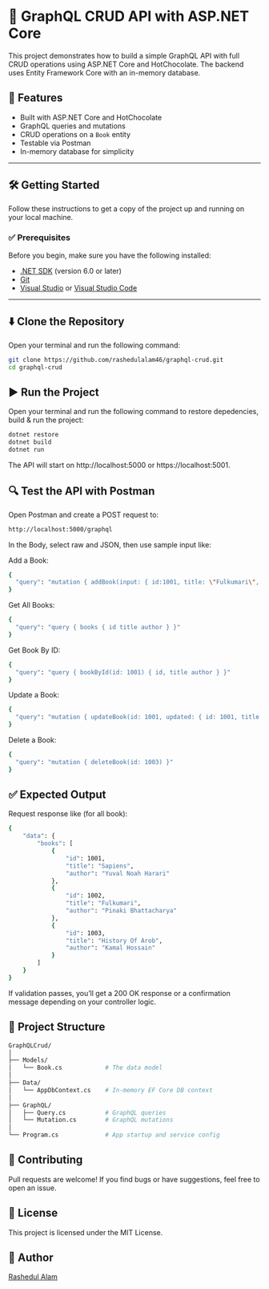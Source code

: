 # 📘 GraphQL CRUD API with ASP.NET Core

This project demonstrates how to build a simple GraphQL API with full CRUD operations using ASP.NET Core and HotChocolate. The backend uses Entity Framework Core with an in-memory database.

## 🚀 Features



- Built with ASP.NET Core and HotChocolate
- GraphQL queries and mutations
- CRUD operations on a `Book` entity
- Testable via Postman
- In-memory database for simplicity

---

## 🛠️ Getting Started

Follow these instructions to get a copy of the project up and running on your local machine.

### ✅ Prerequisites

Before you begin, make sure you have the following installed:

- [.NET SDK](https://dotnet.microsoft.com/download) (version 6.0 or later)
- [Git](https://git-scm.com/)
- [Visual Studio](https://visualstudio.microsoft.com/) or [Visual Studio Code](https://code.visualstudio.com/)

---

## ⬇️ Clone the Repository

Open your terminal and run the following command:

```bash
git clone https://github.com/rashedulalam46/graphql-crud.git
cd graphql-crud
```

## ▶️ Run the Project

Open your terminal and run the following command to restore depedencies, build & run the project:

```bash
dotnet restore
dotnet build
dotnet run
```

The API will start on http://localhost:5000 or https://localhost:5001.

## 🔍 Test the API with Postman

Open Postman and create a POST request to:

```bash
http://localhost:5000/graphql
```

In the Body, select raw and JSON, then use sample input like:

Add a Book:

```bash
{
  "query": "mutation { addBook(input: { id:1001, title: \"Fulkumari\", author: \"Pinaki Bhattacharya\" }) { id title author } }"
}
```

Get All Books:

```bash
{
  "query": "query { books { id title author } }"
}
```

Get Book By ID:

```bash
{
  "query": "query { bookById(id: 1001) { id, title author } }"
}
```

Update a Book:

```bash
{
  "query": "mutation { updateBook(id: 1001, updated: { id: 1001, title: \"Homo Deus\", author: \"Yuval Noah Harari\" }) { id title author } }"
}
```

Delete a Book:

```bash
{
  "query": "mutation { deleteBook(id: 1003) }"
}
```

## ✅ Expected Output

Request response like (for all book):

```bash
{
    "data": {
        "books": [
            {
                "id": 1001,
                "title": "Sapiens",
                "author": "Yuval Noah Harari"
            },
            {
                "id": 1002,
                "title": "Fulkumari",
                "author": "Pinaki Bhattacharya"
            },
            {
                "id": 1003,
                "title": "History Of Arob",
                "author": "Kamal Hossain"
            }
        ]
    }
}
```

If validation passes, you’ll get a 200 OK response or a confirmation message depending on your controller logic.

## 📁 Project Structure

```bash
GraphQLCrud/
│
├── Models/
│   └── Book.cs            # The data model
│
├── Data/
│   └── AppDbContext.cs    # In-memory EF Core DB context
│
├── GraphQL/
│   ├── Query.cs           # GraphQL queries
│   └── Mutation.cs        # GraphQL mutations
│
└── Program.cs             # App startup and service config

```

## 🤝 Contributing
Pull requests are welcome! If you find bugs or have suggestions, feel free to open an issue.

## 📄 License
This project is licensed under the MIT License.

## 👤 Author
[Rashedul Alam](https://github.com/rashedulalam46)

